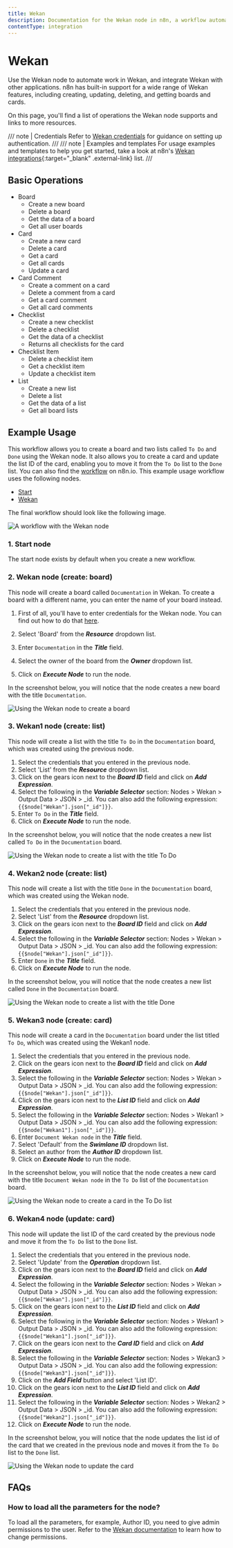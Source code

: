 ```yaml
---
title: Wekan
description: Documentation for the Wekan node in n8n, a workflow automation platform. Includes details of operations and configuration, and links to examples and credentials information.
contentType: integration
---
```


# Wekan

Use the Wekan node to automate work in Wekan, and integrate Wekan with other applications. n8n has built-in support for a wide range of Wekan features, including creating, updating, deleting, and getting boards and cards. 

On this page, you'll find a list of operations the Wekan node supports and links to more resources.

/// note | Credentials
Refer to [Wekan credentials](/integrations/builtin/credentials/wekan/) for guidance on setting up authentication. 
///
/// note | Examples and templates
For usage examples and templates to help you get started, take a look at n8n's [Wekan integrations](https://n8n.io/integrations/wekan/){:target="_blank" .external-link} list.
///

## Basic Operations

* Board
    * Create a new board
    * Delete a board
    * Get the data of a board
    * Get all user boards
* Card
    * Create a new card
    * Delete a card
    * Get a card
    * Get all cards
    * Update a card
* Card Comment
    * Create a comment on a card
    * Delete a comment from a card
    * Get a card comment
    * Get all card comments
* Checklist
    * Create a new checklist
    * Delete a checklist
    * Get the data of a checklist
    * Returns all checklists for the card
* Checklist Item
    * Delete a checklist item
    * Get a checklist item
    * Update a checklist item
* List
    * Create a new list
    * Delete a list
    * Get the data of a list
    * Get all board lists

## Example Usage

This workflow allows you to create a board and two lists called `To Do` and `Done` using the Wekan node. It also allows you to create a card and update the list ID of the card, enabling you to move it from the `To Do` list to the `Done` list. You can also find the [workflow](https://n8n.io/workflows/728) on n8n.io. This example usage workflow uses the following nodes.
- [Start](/integrations/builtin/core-nodes/n8n-nodes-base.start/)
- [Wekan]()

The final workflow should look like the following image.

![A workflow with the Wekan node](/_images/integrations/builtin/app-nodes/wekan/workflow.png)


### 1. Start node

The start node exists by default when you create a new workflow.


### 2. Wekan node (create: board)

This node will create a board called `Documentation` in Wekan. To create a board with a different name, you can enter the name of your board instead.

1. First of all, you'll have to enter credentials for the Wekan node. You can find out how to do that [here](/integrations/builtin/credentials/wekan/).

2. Select 'Board' from the ***Resource*** dropdown list.
3. Enter `Documentation` in the ***Title*** field.
4. Select the owner of the board from the ***Owner*** dropdown list.
5. Click on ***Execute Node*** to run the node.

In the screenshot below, you will notice that the node creates a new board with the title `Documentation`.


![Using the Wekan node to create a board](/_images/integrations/builtin/app-nodes/wekan/wekan_node.png)


### 3. Wekan1 node (create: list)

This node will create a list with the title `To Do` in the `Documentation` board, which was created using the previous node.

1. Select the credentials that you entered in the previous node.
2. Select 'List' from the ***Resource*** dropdown list.
3. Click on the gears icon next to the ***Board ID*** field and click on ***Add Expression***.
4. Select the following in the ***Variable Selector*** section: Nodes > Wekan > Output Data > JSON > _id. You can also add the following expression: `{{$node["Wekan"].json["_id"]}}`.
5. Enter `To Do` in the ***Title*** field.
6. Click on ***Execute Node*** to run the node.

In the screenshot below, you will notice that the node creates a new list called `To Do` in the `Documentation` board.


![Using the Wekan node to create a list with the title To Do](/_images/integrations/builtin/app-nodes/wekan/wekan1_node.png)


### 4. Wekan2 node (create: list)

This node will create a list with the title `Done` in the `Documentation` board, which was created using the Wekan node.

1. Select the credentials that you entered in the previous node.
2. Select 'List' from the ***Resource*** dropdown list.
3. Click on the gears icon next to the ***Board ID*** field and click on ***Add Expression***.
4. Select the following in the ***Variable Selector*** section: Nodes > Wekan > Output Data > JSON > _id. You can also add the following expression: `{{$node["Wekan"].json["_id"]}}`.
5. Enter `Done` in the ***Title*** field.
6. Click on ***Execute Node*** to run the node.

In the screenshot below, you will notice that the node creates a new list called `Done` in the `Documentation` board.


![Using the Wekan node to create a list with the title Done](/_images/integrations/builtin/app-nodes/wekan/wekan2_node.png)


### 5. Wekan3 node (create: card)

This node will create a card in the `Documentation` board under the list titled `To Do`, which was created using the Wekan1 node.

1. Select the credentials that you entered in the previous node.
2. Click on the gears icon next to the ***Board ID*** field and click on ***Add Expression***.
3. Select the following in the ***Variable Selector*** section: Nodes > Wekan > Output Data > JSON > _id. You can also add the following expression: `{{$node["Wekan"].json["_id"]}}`.
4. Click on the gears icon next to the ***List ID*** field and click on ***Add Expression***.
5. Select the following in the ***Variable Selector*** section: Nodes > Wekan1 > Output Data > JSON > _id. You can also add the following expression: `{{$node["Wekan1"].json["_id"]}}`.
6. Enter `Document Wekan node` in the ***Title*** field.
7. Select 'Default' from the ***Swimlane ID*** dropdown list.
8. Select an author from the ***Author ID*** dropdown list.
9. Click on ***Execute Node*** to run the node.

In the screenshot below, you will notice that the node creates a new card with the title `Document Wekan node` in the `To Do` list of the `Documentation` board.


![Using the Wekan node to create a card in the To Do list](/_images/integrations/builtin/app-nodes/wekan/wekan3_node.png)


### 6. Wekan4 node (update: card)

This node will update the list ID of the card created by the previous node and move it from the `To Do` list to the `Done` list.

1. Select the credentials that you entered in the previous node.
2. Select 'Update' from the ***Operation*** dropdown list.
3. Click on the gears icon next to the ***Board ID*** field and click on ***Add Expression***.
4. Select the following in the ***Variable Selector*** section: Nodes > Wekan > Output Data > JSON > _id. You can also add the following expression: `{{$node["Wekan"].json["_id"]}}`.
5. Click on the gears icon next to the ***List ID*** field and click on ***Add Expression***.
6. Select the following in the ***Variable Selector*** section: Nodes > Wekan1 > Output Data > JSON > _id. You can also add the following expression: `{{$node["Wekan1"].json["_id"]}}`.
7. Click on the gears icon next to the ***Card ID*** field and click on ***Add Expression***.
8. Select the following in the ***Variable Selector*** section: Nodes > Wekan3 > Output Data > JSON > _id. You can also add the following expression: `{{$node["Wekan3"].json["_id"]}}`.
9. Click on the ***Add Field*** button and select 'List ID'.
10. Click on the gears icon next to the ***List ID*** field and click on ***Add Expression***.
11. Select the following in the ***Variable Selector*** section: Nodes > Wekan2 > Output Data > JSON > _id. You can also add the following expression: `{{$node["Wekan2"].json["_id"]}}`.
12. Click on ***Execute Node*** to run the node.

In the screenshot below, you will notice that the node updates the list id of the card that we created in the previous node and moves it from the `To Do` list to the `Done` list.


![Using the Wekan node to update the card](/_images/integrations/builtin/app-nodes/wekan/wekan4_node.png)


## FAQs

### How to load all the parameters for the node?

To load all the parameters, for example, Author ID, you need to give admin permissions to the user. Refer to the [Wekan documentation](https://github.com/wekan/wekan/wiki/Features#members-click-member-initials-or-avatar--permissions-adminnormalcomment-only) to learn how to change permissions.

